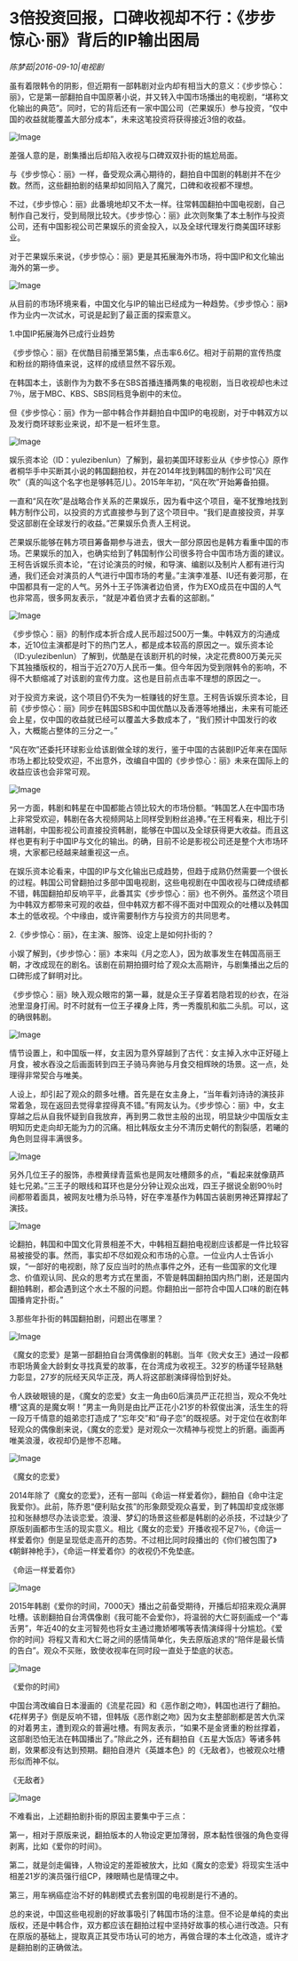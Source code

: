 # 3倍投资回报，口碑收视却不行：《步步惊心·丽》背后的IP输出困局

*陈梦茹|2016-09-10|电视剧*

虽有着限韩令的阴影，但近期有一部韩剧对业内却有相当大的意义：《步步惊心：丽》，它是第一部翻拍自中国原著小说，并又转入中国市场播出的电视剧，“堪称文化输出的典范”。同时，它的背后还有一家中国公司（芒果娱乐）参与投资，“仅中国的收益就能覆盖大部分成本”，未来这笔投资将获得接近3倍的收益。

![Image](http://cdn.duitang.com/uploads/item/201610/29/20161029095634_u524G.jpeg)

差强人意的是，剧集播出后却陷入收视与口碑双双扑街的尴尬局面。

与《步步惊心：丽》一样，备受观众满心期待的，翻拍自中国剧的韩剧并不在少数。然而，这些翻拍剧的结果却如同陷入了魔咒，口碑和收视都不理想。

不过，《步步惊心：丽》此番境地却又不太一样。往常韩国翻拍中国电视剧，自己制作自己发行，受到局限比较大。《步步惊心：丽》此次则聚集了本土制作与投资公司，还有中国影视公司芒果娱乐的资金投入，以及全球代理发行商美国环球影业。

对于芒果娱乐来说，《步步惊心：丽》更是其拓展海外市场，将中国IP和文化输出海外的第一步。

![Image](http://p3.pstatp.com/large/31d000031abc1adf4134)

从目前的市场环境来看，中国文化与IP的输出已经成为一种趋势。《步步惊心：丽》作为业内一次试水，可说是起到了最正面的探索意义。

1.中国IP拓展海外已成行业趋势

《步步惊心：丽》在优酷目前播至第5集，点击率6.6亿。相对于前期的宣传热度和粉丝的期待值来说，这样的成绩显然不容乐观。

在韩国本土，该剧作为为数不多在SBS首播连播两集的电视剧，当日收视却也未过7％，居于MBC、KBS、SBS同档竞争剧中的末位。

但《步步惊心：丽》作为一部中韩合作并翻拍自中国IP的电视剧，对于中韩双方以及发行商环球影业来说，却不是一桩坏生意。

![Image](http://p2.pstatp.com/large/31d000031abb4d8fc2bb)

娱乐资本论（ID：yulezibenlun）了解到，最初美国环球影业从《步步惊心》原作者桐华手中买断其小说的韩国翻拍权，并在2014年找到韩国的制作公司“风在吹”（真的叫这个名字也是够韩范儿）。2015年年初，“风在吹”开始筹备拍摄。

一直和“风在吹”是战略合作关系的芒果娱乐，因为看中这个项目，毫不犹豫地找到韩方制作公司，以投资的方式直接参与到了这个项目中。“我们是直接投资，并享受这部剧在全球发行的收益。”芒果娱乐负责人王柯说。

芒果娱乐能够在韩方项目筹备期参与进去，很大一部分原因也是韩方看重中国的市场。芒果娱乐的加入，也确实给到了韩国制作公司很多符合中国市场方面的建议。王柯告诉娱乐资本论，“在讨论演员的时候，和导演、编剧以及制片人都有进行沟通，我们还会对演员的人气进行中国市场的考量。”主演李准基、IU还有姜河那，在中国都具有一定的人气。另外十王子饰演者边伯贤，作为EXO成员在中国的人气也非常高，很多网友表示，“就是冲着伯贤才去看的这部剧。”

![Image](http://p2.pstatp.com/large/31c90003f1b739483a83)

《步步惊心：丽》的制作成本折合成人民币超过500万一集。中韩双方的沟通成本，近10位主演都是时下的热门艺人，都是成本较高的原因之一。娱乐资本论（ID:yulezibenlun）了解到，优酷是在该剧开机的时候，决定花费800万美元买下其独播版权的，相当于近270万人民币一集。但今年因为受到限韩令的影响，不得不大额缩减了对该剧的宣传力度。这也是目前点击率不理想的原因之一。

对于投资方来说，这个项目仍不失为一桩赚钱的好生意。王柯告诉娱乐资本论，目前《步步惊心：丽》同步在韩国SBS和中国优酷以及香港等地播出，未来有可能还会上星，仅中国的收益就已经可以覆盖大多数成本了，“我们预计中国发行的收入，大概能占整体的三分之一。”

“风在吹”还委托环球影业给该剧做全球的发行，鉴于中国的古装剧IP近年来在国际市场上都比较受欢迎，不出意外，改编自中国的《步步惊心：丽》未来在国际上的收益应该也会非常可观。

![Image](http://p1.pstatp.com/large/31c90003f1b648d23b49)

另一方面，韩剧和韩星在中国都能占领比较大的市场份额。“韩国艺人在中国市场上非常受欢迎，韩剧在各大视频网站上同样受到粉丝追捧。”在王柯看来，相比于引进韩剧，中国影视公司直接投资韩剧，能够在中国以及全球获得更大收益。而且这样也更有利于中国IP与文化的输出。的确，目前不论是影视公司还是整个大市场环境，大家都已经越来越重视这一点。

在娱乐资本论看来，中国的IP与文化输出已成趋势，但趋于成熟仍然需要一个很长的过程。韩国公司曾翻拍过多部中国电视剧，这些电视剧在中国收视与口碑成绩都不错，韩国翻拍却反响平平，此番其实《步步惊心：丽》也不例外。虽然这个项目为中韩双方都带来可观的收益，但中韩双方都不得不面对中国观众的吐槽以及韩国本土的低收视。个中缘由，或许需要制作方与投资方的共同思考。

2.《步步惊心：丽》，在主演、服饰、设定上是如何扑街的？

小娱了解到，《步步惊心：丽》本来叫《月之恋人》，因为故事发生在韩国高丽王朝，才改成现在的剧名。该剧在前期拍摄时给了观众太高期许，与剧集播出之后的口碑形成了鲜明对比。

《步步惊心：丽》映入观众眼帘的第一幕，就是众王子穿着若隐若现的纱衣，在浴池里湿身打闹。时不时就有一位王子裸身上阵，秀一秀腹肌和肱二头肌。可以，这的确很韩剧。

![Image](http://p2.pstatp.com/large/31ce0001b50ffecf3a09)

情节设置上，和中国版一样，女主因为意外穿越到了古代：女主掉入水中正好碰上月食，被水吞没之后画面转到四王子骑马奔驰与月食交相辉映的场景。这一点，处理得非常契合与唯美。

人设上，却引起了观众的颇多吐槽。首先是在女主身上，“当年看刘诗诗的演技非常着急，现在返回去觉得拿捏得真不错。”有网友认为。《步步惊心：丽》中，女主穿越之后从自我怀疑到自我放弃，再到男二救世主般的出现，明显缺少中国版女主明知历史走向却无能为力的沉痛。相比韩版女主分不清历史朝代的割裂感，若曦的角色则显得丰满很多。

![Image](http://p2.pstatp.com/large/31cc0001bf5bffaf342e)

另外几位王子的服饰，赤橙黄绿青蓝紫也是网友吐槽颇多的点，“看起来就像葫芦娃七兄弟。”三王子的眼线和耳环也是分分钟让观众出戏，四王子据说全剧90％时间都带着面具，被网友吐槽为杀马特，好在李准基作为韩国古装剧男神还算撑起了演技。

![Image](http://p2.pstatp.com/large/31cc0001bf5c35d21d11)

论翻拍，韩国和中国文化背景相差不大，中韩相互翻拍电视剧应该都是一件比较容易被接受的事。然而，事实却不尽如观众和市场的心意。一位业内人士告诉小娱，“一部好的电视剧，除了反应当时的热点事件之外，还有一些国家的文化理念、价值观认同、民众的思考方式在里面，不管是韩国翻拍国内热门剧，还是国内翻拍韩剧，都会遇到这个水土不服的问题。你翻拍出一部符合中国人口味的剧在韩国播肯定扑街。”

3.那些年扑街的韩国翻拍剧，问题出在哪里？

![Image](http://p3.pstatp.com/large/31c90003f1c05de8dd0a)

《魔女的恋爱》是第一部翻拍自台湾偶像剧的韩剧。当年《败犬女王》通过一段都市职场黄金大龄剩女寻找真爱的故事，在台湾成为收视王。32岁的杨谨华轻熟魅力彰显，27岁的阮经天风华正茂，两人将这部剧演绎得恰到好处。

令人跌破眼镜的是，《魔女的恋爱》女主一角由60后演员严正花担当，观众不免吐槽“这真的是魔女啊！”男主一角则是由比严正花小21岁的朴叙俊出演，活生生的将一段万千情意的姐弟恋打造成了“忘年交”和“母子恋”的既视感。对于定位在收割年轻观众的偶像剧来说，《魔女的恋爱》是对观众一次精神与视觉上的折磨。画面再唯美浪漫，收视却仍是惨不忍睹。

![Image](http://p1.pstatp.com/large/31ca0001bf4b21d0d717)

《魔女的恋爱》

2014年除了《魔女的恋爱》，还有一部叫《命运一样爱着你》，翻拍自《命中注定我爱你》。此前，陈乔恩“便利贴女孩”的形象颇受观众喜爱，到了韩国却变成张娜拉和张赫想尽办法谈恋爱。浪漫、梦幻的场景这些都是韩剧的必杀技，不过缺少了原版刻画都市生活的现实意义。相比《魔女的恋爱》开播收视不足7％，《命运一样爱着你》倒是呈现低走高开的态势。不过相比同时段播出的《你们被包围了》《朝鲜神枪手》，《命运一样爱着你》的收视仍不免垫底。

《命运一样爱着你》

![Image](http://p3.pstatp.com/large/31d000031ac4418b0078)

2015年韩剧《爱你的时间，7000天》播出之前备受期待，开播后却招来观众满屏吐槽。该剧翻拍自台湾偶像剧《我可能不会爱你》，将温弱的大仁哥刻画成一个“毒舌男”，年近40的女主河智苑也将女主通过撒娇嘟嘴等表情演绎得十分尴尬。《爱你的时间》将程又青和大仁哥之间的感情简单化，失去原版追求的“陪伴是最长情的告白”。观众不买账，致使收视率在同时段一直处于垫底的状态。

![Image](http://p2.pstatp.com/large/31bd0003f1545a9d370e)

《爱你的时间》

中国台湾改编自日本漫画的《流星花园》和《恶作剧之吻》，韩国也进行了翻拍。《花样男子》倒是反响不错，但韩版《恶作剧之吻》因为女主整部剧都是苦大仇深的对着男主，遭到观众的普遍吐槽。有网友表示，“如果不是金贤重的粉丝撑着，这部剧恐怕无法在韩国播出了。”除此之外，还有翻拍自《五星大饭店》等诸多韩剧，效果都没有达到预期。翻拍自港片《英雄本色》的《无敌者》，也被观众吐槽形似而神不似。

《无敌者》

![Image](http://p2.pstatp.com/large/31bd0003f1558b84f638)

不难看出，上述翻拍剧扑街的原因主要集中于三点：

第一，相对于原版来说，翻拍版本的人物设定更加薄弱，原本黏性很强的角色变得剥离，比如《爱你的时间》。

第二，就是剑走偏锋，人物设定的差距被放大，比如《魔女的恋爱》将现实生活中相差21岁的演员强行组CP，辣眼睛也是情理之中。

第三，用车祸癌症治不好的韩剧模式去套别国的电视剧是行不通的。

总的来说，中国这些电视剧的好故事吸引了韩国市场的注意。但不论是单纯的卖出版权，还是中韩合作，双方都应该在翻拍过程中坚持好故事的核心进行改造。只有在原版的基础上，提取真正其受市场认可的地方，再做合理的本土化改造，或许才是翻拍剧的正确做法。

